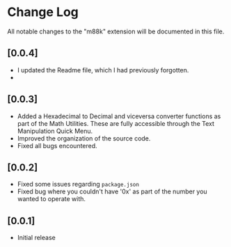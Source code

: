 # Change Log
All notable changes to the "m88k" extension will be documented in this file.

## [0.0.4]
- I updated the Readme file, which I had previously forgotten.
- 
## [0.0.3]
- Added a Hexadecimal to Decimal and viceversa converter functions as part of the Math Utilities. These are fully accessible through the Text Manipulation Quick Menu.
- Improved the organization of the source code.
- Fixed all bugs encountered.

## [0.0.2]
- Fixed some issues regarding `package.json`
- Fixed bug where you couldn't have '0x' as part of the number you wanted to operate with.
## [0.0.1]
- Initial release